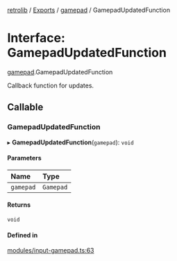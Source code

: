[retrolib](../README.md) / [Exports](../modules.md) / [gamepad](../modules/gamepad.md) / GamepadUpdatedFunction

# Interface: GamepadUpdatedFunction

[gamepad](../modules/gamepad.md).GamepadUpdatedFunction

Callback function for updates.

## Callable

### GamepadUpdatedFunction

▸ **GamepadUpdatedFunction**(`gamepad`): `void`

#### Parameters

| Name | Type |
| :------ | :------ |
| `gamepad` | `Gamepad` |

#### Returns

`void`

#### Defined in

[modules/input-gamepad.ts:63](https://github.com/philbgarner/retrolib/blob/9851c78/src/modules/input-gamepad.ts#L63)
